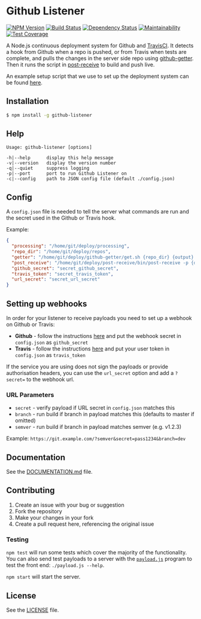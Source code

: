 # Github Listener

[![NPM Version](https://img.shields.io/npm/v/github-listener.svg)](https://www.npmjs.com/package/github-listener)
[![Build Status](https://img.shields.io/travis/itsapi/github-listener/master.svg)](https://travis-ci.org/itsapi/github-listener)
[![Dependency Status](https://img.shields.io/david/itsapi/github-listener.svg)](https://david-dm.org/itsapi/github-listener)
[![Maintainability](https://api.codeclimate.com/v1/badges/220c824557a13845bf4f/maintainability)](https://codeclimate.com/github/itsapi/github-listener/maintainability)
[![Test Coverage](https://api.codeclimate.com/v1/badges/220c824557a13845bf4f/test_coverage)](https://codeclimate.com/github/itsapi/github-listener/test_coverage)

A Node.js continuous deployment system for Github and [TravisCI](https://travis-ci.org/). It detects a hook from Github when a repo is pushed, or from Travis when tests are complete, and pulls the changes in the server side repo using [github-getter](https://github.com/itsapi/github-getter). Then it runs the script in [post-receive](https://github.com/itsapi/post-receive) to build and push live.

An example setup script that we use to set up the deployment system can be found [here](https://gist.github.com/geraintwhite/49b91a42007d1c977396).


## Installation

```sh
$ npm install -g github-listener
```


## Help

```
Usage: github-listener [options]

-h|--help      display this help message
-v|--version   display the version number
-q|--quiet     suppress logging
-p|--port      port to run Github Listener on
-c|--config    path to JSON config file (default ./config.json)
```


## Config

A `config.json` file is needed to tell the server what commands are run and the secret used in the Github or Travis hook.

Example:

```json
{
  "processing": "/home/git/deploy/processing",
  "repo_dir": "/home/git/deploy/repos",
  "getter": "/home/git/deploy/github-getter/get.sh {repo_dir} {output} {repo} {branch}",
  "post_receive": "/home/git/deploy/post-receive/bin/post-receive -p {dir}",
  "github_secret": "secret_github_secret",
  "travis_token": "secret_travis_token",
  "url_secret": "secret_url_secret"
}
```


## Setting up webhooks

In order for your listener to receive payloads you need to set up a webhook on Github or Travis:

- **Github** - follow the instructions [here](https://developer.github.com/webhooks/creating/) and put the webhook secret in `config.json` as `github_secret`
- **Travis** - follow the instructions [here](https://docs.travis-ci.com/user/notifications/#Webhook-notification) and put your user token in `config.json` as `travis_token`

If the service you are using does not sign the payloads or provide authorisation headers, you can use the `url_secret` option and add a `?secret=` to the webhook url.

### URL Parameters

- `secret` - verify payload if URL secret in `config.json` matches this
- `branch` - run build if branch in payload matches this (defaults to master if omitted)
- `semver` - run build if branch in payload matches semver (e.g. v1.2.3)

Example: `https://git.example.com/?semver&secret=pass1234&branch=dev`


## Documentation

See the [DOCUMENTATION.md](./DOCUMENTATION.md) file.


## Contributing

1. Create an issue with your bug or suggestion
2. Fork the repository
3. Make your changes in your fork
4. Create a pull request here, referencing the original issue


### Testing

`npm test` will run some tests which cover the majority of the functionality.
You can also send test payloads to a server with the [`payload.js`](./payload.js) program to test the front end: `./payload.js --help`.

`npm start` will start the server.


## License

See the [LICENSE](./LICENSE) file.

